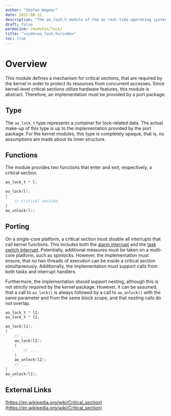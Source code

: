 ```yaml
---
author: "Stefan Wagner"
date: 2022-08-12
description: "The ao_lock.h module of the ao real-time operating system."
draft: false
permalink: /modules/lock/
title: "<code>ao_lock.h</code>"
toc: true
---
```


# Overview

This module defines a mechanism for critical sections, that are required by the kernel in order to protect its resources from concurrent accesses. Since kernel-level critical sections utilize hardware features, this module is abstract. Therefore, an implementation must be provided by a port package. 

## Type

The `ao_lock_t` type represents a container for lock-related data. The actual make-up of this type is up to the implementation provided by the port package. For the kernel modules, this type is completely opaque, that is, no assumptions are made about its inner structure.

## Functions

The module provides two functions that enter and exit, respectively, a critical section.

```c
ao_lock_t * l;
```

```c
ao_lock(l);
{
    // Critical section.
}
ao_unlock(l);
```

## Porting

On a single-core platform, a critical section must disable all interrupts that call kernel functions. This includes both the [alarm interrupt](../alarm-interrupt.md) and the [task switch interrupt](../task-switch-interrupts.md). Potentially, additional measures must be taken on a multi-core platform, such as spinlocks. However, the implementation must ensure, that no two threads of execution can be inside a critical section simultaneously. Additionally, the implementation must support calls from both tasks and interrupt handlers.

Furthermore, the implementation should support nesting, although this is not strictly required by the kernel package. However, it can be assumed, that a call to `ao_lock()` is always followed by a call to `ao_unlock()` with the same parameter and from the same block scope, and that nesting calls do not overlap.

```c
ao_lock_t * l1;
ao_lock_t * l2;
```

```c
ao_lock(l1);
{
    // ...
    ao_lock(l2);
    {
        // ...
    }
    ao_unlock(l2);
    // ...
}
ao_unlock(l1);
```

## External Links

[https://en.wikipedia.org/wiki/Critical_section](https://en.wikipedia.org/wiki/Critical_section)
